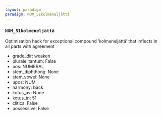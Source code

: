```yaml
---
layout: paradigm
paradigm: NUM_51kolmeneljättä
---
```

### ` NUM_51kolmeneljättä `

Optimisation hack for exceptional compound ’kolmeneljättä’ that inflects in all parts with agreement
* grade_dir: weaken
* plurale_tantum: False
* pos: NUMERAL
* stem_diphthong: None
* stem_vowel: None
* upos: NUM
* harmony: back
* kotus_av: None
* kotus_tn: 51
* clitics: False
* possessive: False
